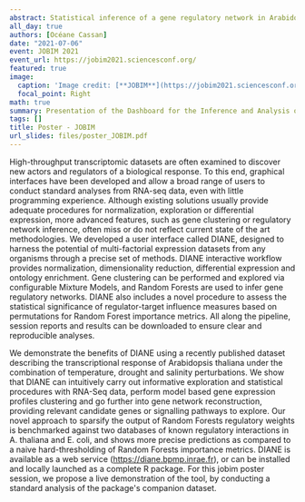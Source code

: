 ```yaml
---
abstract: Statistical inference of a gene regulatory network in Arabidopsis under the combination of climate change and nutritional starvations
all_day: true
authors: [Océane Cassan]
date: "2021-07-06"
event: JOBIM 2021
event_url: https://jobim2021.sciencesconf.org/
featured: true
image:
  caption: 'Image credit: [**JOBIM**](https://jobim2021.sciencesconf.org/)'
  focal_point: Right
math: true
summary: Presentation of the Dashboard for the Inference and Analysis of Networks from Expression data (DIANE)
tags: []
title: Poster - JOBIM
url_slides: files/poster_JOBIM.pdf
---
```


High-throughput transcriptomic datasets are often examined to discover new actors and regulators of a biological response. To this end, graphical interfaces have been developed and allow a broad range of users to conduct standard analyses from RNA-seq data, even with little programming experience. Although existing solutions usually provide adequate procedures for normalization, exploration or differential expression, more advanced features, such as gene clustering or regulatory network inference, often miss or do not reflect current state of the art methodologies. We developed a user interface called DIANE, designed to harness the potential of multi-factorial expression datasets from any organisms through a precise set of methods.
DIANE interactive workflow provides normalization, dimensionality reduction, differential expression and ontology enrichment. Gene clustering can be performed and explored via configurable Mixture Models, and Random Forests are used to infer gene regulatory networks. DIANE also includes a novel procedure to assess the statistical significance of regulator-target influence measures based on permutations for Random Forest importance metrics.  All along the pipeline, session reports and results can be downloaded to ensure clear and reproducible analyses.

We demonstrate the benefits of DIANE using a recently published dataset describing the transcriptional response of Arabidopsis thaliana under the combination of temperature, drought and salinity perturbations. We show that DIANE can intuitively carry out informative exploration and statistical procedures with RNA-Seq data, perform model based gene expression profiles clustering and go further into gene network reconstruction, providing relevant candidate genes or signalling pathways to explore. Our novel approach to sparsify the output of Random Forests regulatory weights is benchmarked against two databases of known regulatory interactions in A. thaliana and E. coli, and shows more precise predictions as compared to a naive hard-thresholding of Random Forests importance metrics. DIANE is available as a web service (https://diane.bpmp.inrae.fr), or can be installed and locally launched as a complete R package. For this jobim poster session, we propose a live demonstration of the tool, by conducting a standard analysis of the package's companion dataset.
